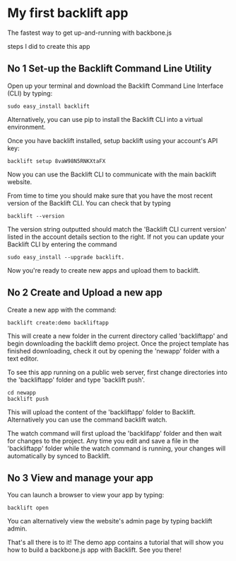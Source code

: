 My first backlift app
==================

The fastest way to get up-and-running with backbone.js


steps I did to create this app


## No 1 Set-up the Backlift Command Line Utility

Open up your terminal and download the Backlift Command Line Interface (CLI) by typing:
```
sudo easy_install backlift
```
Alternatively, you can use pip to install the Backlift CLI into a virtual environment.

Once you have backlift installed, setup backlift using your account's API key:

```
backlift setup 8vaW98N5RNKXtaFX 
```
Now you can use the Backlift CLI to communicate with the main backlift website.

From time to time you should make sure that you have the most recent version of the Backlift CLI. You can check that by typing 
```
backlift --version
```
The version string outputted should match the 'Backlift CLI current version' listed in the account details section to the right. If not you can update your Backlift CLI by entering the command 
```
sudo easy_install --upgrade backlift.
```
Now you're ready to create new apps and upload them to backlift.


## No 2 Create and Upload a new app

Create a new app with the command:
```
backlift create:demo backliftapp
```
This will create a new folder in the current directory called 'backliftapp' and begin downloading the backlift demo project. Once the project template has finished downloading, check it out by opening the 'newapp' folder with a text editor.

To see this app running on a public web server, first change directories into the 'backliftapp' folder and type 'backlift push'.
```
cd newapp
backlift push
```
This will upload the content of the 'backliftapp' folder to Backlift. Alternatively you can use the command backlift watch.

The watch command will first upload the 'backlifapp' folder and then wait for changes to the project. Any time you edit and save a file in the 'backliftapp' folder while the watch command is running, your changes will automatically by synced to Backlift.

## No 3 View and manage your app

You can launch a browser to view your app by typing:
```
backlift open
```
You can alternatively view the website's admin page by typing backlift admin.

That's all there is to it! The demo app contains a tutorial that will show you how to build a backbone.js app with Backlift. See you there!

